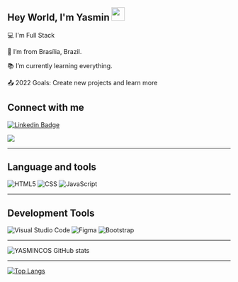 ## Hey World, I'm Yasmin  <img src=https://github.com/TheDudeThatCode/TheDudeThatCode/blob/master/Assets/Earth.gif width="30">

:computer: I'm Full Stack

:house_with_garden: I’m from Brasília, Brazil.

:books: I’m currently learning everything.

:outbox_tray: 2022 Goals: Create new projects and learn more
 

## Connect with me

[![Linkedin Badge](https://img.shields.io/badge/LinkedIn-0077B5?style=for-the-badge&logo=linkedin&logoColor=white&link=https:/https://www.linkedin.com/in/yasmin-costa-/)](https://www.linkedin.com/in/yasmin-costa-/)

<a href = "mailto:tiyasmin14@gmail.com"><img src="https://img.shields.io/badge/-Gmail-%23333?style=for-the-badge&logo=gmail&logoColor=white" target="_blank"></a>



----------------------------------------------------------------------------------
## Language and tools

  ![HTML5](https://img.shields.io/badge/HTML5-E34F26?style=for-the-badge&logo=html5&logoColor=white)
  ![CSS](https://img.shields.io/badge/CSS3-1572B6?style=for-the-badge&logo=css3&logoColor=white)
  ![JavaScript](https://img.shields.io/badge/JavaScript-323330?style=for-the-badge&logo=javascript&logoColor=F7DF1E)
  
  
----------------------------------------------------------------------------------

## Development Tools

![Visual Studio Code](https://img.shields.io/badge/Visual_Studio_Code-0078D4?style=for-the-badge&logo=visual%20studio%20code&logoColor=white)
![Figma](https://img.shields.io/badge/Figma-F24E1E?style=for-the-badge&logo=figma&logoColor=white)
![Bootstrap](https://img.shields.io/badge/Bootstrap-563D7C?style=for-the-badge&logo=bootstrap&logoColor=white)


----------------------------------------------------------------------------------

![YASMINCOS GitHub stats](https://github-readme-stats.vercel.app/api?username=YASMINCOS)


----------------------------------------------------------------------------------

[![Top Langs](https://github-readme-stats.vercel.app/api/top-langs/?username=YASMINCOS&layout=compact)](https://github.com/YASMINCOS/github-readme-stats)
